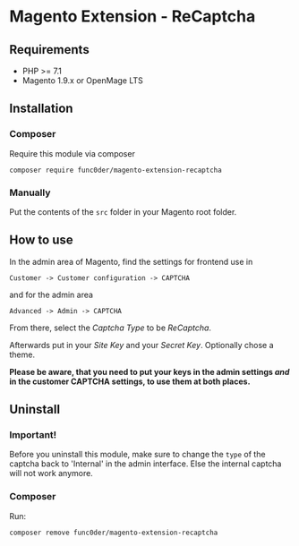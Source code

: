 # Magento Extension - ReCaptcha

## Requirements

  * PHP >= 7.1
  * Magento 1.9.x or OpenMage LTS

## Installation

### Composer

Require this module via composer

```
composer require func0der/magento-extension-recaptcha
``` 

### Manually

Put the contents of the `src` folder in your Magento root folder.

## How to use

In the admin area of Magento, find the settings for frontend use in

`Customer -> Customer configuration -> CAPTCHA`

and for the admin area

`Advanced -> Admin -> CAPTCHA`

From there, select the *Captcha Type* to be *ReCaptcha*.

Afterwards put in your *Site Key* and your *Secret Key*. Optionally chose a theme.

**Please be aware, that you need to put your keys in the admin settings *and* in the customer CAPTCHA settings, to use them at both places.**


## Uninstall

### Important!

Before you uninstall this module, make sure to change the `type` of the captcha back to
'Internal' in the admin interface.
Else the internal captcha will not work anymore.

### Composer 

Run:


```
composer remove func0der/magento-extension-recaptcha
```

